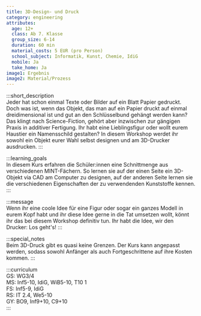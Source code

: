 ```yaml
---
title: 3D-Design- und Druck
category: engineering
attributes:
  age: 12+
  class: Ab 7. Klasse
  group_size: 6-14
  duration: 60 min  
  material_costs: 5 EUR (pro Person)
  school_subject: Informatik, Kunst, Chemie, IdiG
  mobile: Ja
  take_home: Ja
image1: Ergebnis
image2: Material/Prozess
---
```

:::short_description  
Jeder hat schon einmal Texte oder Bilder auf ein Blatt Papier gedruckt. Doch was ist, wenn das Objekt, das man auf ein Papier druckt auf einmal dreidimensional ist und gut an den Schlüsselbund gehängt werden kann? Das klingt nach Science-Fiction, gehört aber inzwischen zur gängigen Praxis in additiver Fertigung. Ihr habt eine Lieblingsfigur oder wollt eurem Haustier ein Namensschild gestalten? In diesem Workshop werdet ihr sowohl ein Objekt eurer Wahl selbst designen und am 3D-Drucker ausdrucken.
:::

:::learning_goals  
In diesem Kurs erfahren die Schüler:innen eine Schnittmenge aus verschiedenen MINT-Fächern. So lernen sie auf der einen Seite ein 3D-Objekt via CAD am Computer zu designen, auf der anderen Seite lernen sie die verschiedenen Eigenschaften der zu verwendenden Kunststoffe kennen.        
:::

:::message  
Wenn ihr eine coole Idee für eine Figur oder sogar ein ganzes Modell in eurem Kopf habt und ihr diese Idee gerne in die Tat umsetzen wollt, könnt ihr das bei diesem Workshop definitiv tun. Ihr habt die Idee, wir den Drucker: Los geht's!
:::  

:::special_notes  
Beim 3D-Druck gibt es quasi keine Grenzen. Der Kurs kann angepasst werden, sodass sowohl Anfänger als auch Fortgeschrittene auf ihre Kosten kommen.
:::

:::curriculum    
GS: WG3/4  
MS: Inf5-10, IdiG, WiB5-10, T10 1  
FS: Inf5-9, IdiG    
RS: IT 2.4, We5-10  
GY: BO9, Inf9+10, C9+10     
:::
